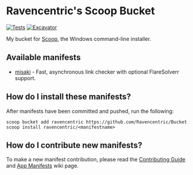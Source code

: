 # Ravencentric's Scoop Bucket

[![Tests](https://github.com/Ravencentric/Bucket/actions/workflows/ci.yml/badge.svg)](https://github.com/Ravencentric/Bucket/actions/workflows/ci.yml) [![Excavator](https://github.com/Ravencentric/Bucket/actions/workflows/excavator.yml/badge.svg)](https://github.com/Ravencentric/Bucket/actions/workflows/excavator.yml)

My bucket for [Scoop](https://scoop.sh), the Windows command-line installer.

## Available manifests

- [misaki](https://github.com/Ravencentric/misaki) - Fast, asynchronous link checker with optional FlareSolverr support.

## How do I install these manifests?

After manifests have been committed and pushed, run the following:

```pwsh
scoop bucket add ravencentric https://github.com/Ravencentric/Bucket
scoop install ravencentric/<manifestname>
```

## How do I contribute new manifests?

To make a new manifest contribution, please read the [Contributing
Guide](https://github.com/ScoopInstaller/.github/blob/main/.github/CONTRIBUTING.md)
and [App Manifests](https://github.com/ScoopInstaller/Scoop/wiki/App-Manifests)
wiki page.
